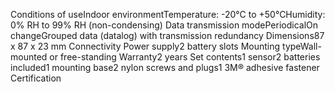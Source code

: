 Conditions of useIndoor environmentTemperature: -20°C to +50°CHumidity: 0% RH to 99% RH (non-condensing)
Data transmission modePeriodicalOn changeGrouped data (datalog) with transmission redundancy
Dimensions87 x 87 x 23 mm
Connectivity
Power supply2 battery slots
Mounting typeWall-mounted or free-standing
Warranty2 years
Set contents1 sensor2 batteries included1 mounting base2 nylon screws and plugs1 3M® adhesive fastener
Certification

